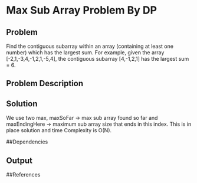 # Max Sub Array Problem By DP


## Problem 

 Find the contiguous subarray within an array (containing at least one number) which has the largest sum.
 For example, given the array [-2,1,-3,4,-1,2,1,-5,4],
 the contiguous subarray [4,-1,2,1] has the largest sum = 6.

## Problem Description 

## Solution

 We use two max, maxSoFar -> max sub array found so far and maxEndingHere -> maximum sub array size that ends in this index. This is in place solution and time Complexity is O(N).

##Dependencies 


## Output




##References